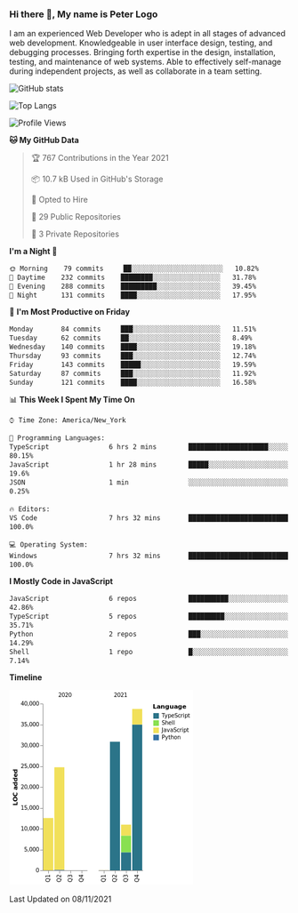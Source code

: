 ### Hi there 👋, My name is Peter Logo

I am an experienced Web Developer who is adept in all stages of advanced web development. Knowledgeable in user interface design, 
testing, and debugging processes. Bringing forth expertise in the design, installation, testing, and maintenance of web systems. 
Able to effectively self-manage during independent projects, as well as collaborate in a team setting.

![GitHub stats](https://github-readme-stats.vercel.app/api?username=peterlogo&show_icons=true&count_private=true&theme=dark)

![Top Langs](https://github-readme-stats.vercel.app/api/top-langs/?username=peterlogo&theme=dark&layout=compact&langs_count=8)

<!--START_SECTION:waka-->
![Profile Views](http://img.shields.io/badge/Profile%20Views-8-blue)

**🐱 My GitHub Data** 

> 🏆 767 Contributions in the Year 2021
 > 
> 📦 10.7 kB Used in GitHub's Storage 
 > 
> 💼 Opted to Hire
 > 
> 📜 29 Public Repositories 
 > 
> 🔑 3 Private Repositories  
 > 
**I'm a Night 🦉** 

```text
🌞 Morning    79 commits     ██░░░░░░░░░░░░░░░░░░░░░░░   10.82% 
🌆 Daytime    232 commits    ████████░░░░░░░░░░░░░░░░░   31.78% 
🌃 Evening    288 commits    █████████░░░░░░░░░░░░░░░░   39.45% 
🌙 Night      131 commits    ████░░░░░░░░░░░░░░░░░░░░░   17.95%

```
📅 **I'm Most Productive on Friday** 

```text
Monday       84 commits     ███░░░░░░░░░░░░░░░░░░░░░░   11.51% 
Tuesday      62 commits     ██░░░░░░░░░░░░░░░░░░░░░░░   8.49% 
Wednesday    140 commits    ████░░░░░░░░░░░░░░░░░░░░░   19.18% 
Thursday     93 commits     ███░░░░░░░░░░░░░░░░░░░░░░   12.74% 
Friday       143 commits    █████░░░░░░░░░░░░░░░░░░░░   19.59% 
Saturday     87 commits     ███░░░░░░░░░░░░░░░░░░░░░░   11.92% 
Sunday       121 commits    ████░░░░░░░░░░░░░░░░░░░░░   16.58%

```


📊 **This Week I Spent My Time On** 

```text
⌚︎ Time Zone: America/New_York

💬 Programming Languages: 
TypeScript               6 hrs 2 mins        ████████████████████░░░░░   80.15% 
JavaScript               1 hr 28 mins        █████░░░░░░░░░░░░░░░░░░░░   19.6% 
JSON                     1 min               ░░░░░░░░░░░░░░░░░░░░░░░░░   0.25%

🔥 Editors: 
VS Code                  7 hrs 32 mins       █████████████████████████   100.0%

💻 Operating System: 
Windows                  7 hrs 32 mins       █████████████████████████   100.0%

```

**I Mostly Code in JavaScript** 

```text
JavaScript               6 repos             ██████████░░░░░░░░░░░░░░░   42.86% 
TypeScript               5 repos             █████████░░░░░░░░░░░░░░░░   35.71% 
Python                   2 repos             ███░░░░░░░░░░░░░░░░░░░░░░   14.29% 
Shell                    1 repo              █░░░░░░░░░░░░░░░░░░░░░░░░   7.14%

```


**Timeline**

![Chart not found](https://raw.githubusercontent.com/peterlogo/peterlogo/main/charts/bar_graph.png) 


 Last Updated on 08/11/2021
<!--END_SECTION:waka-->


